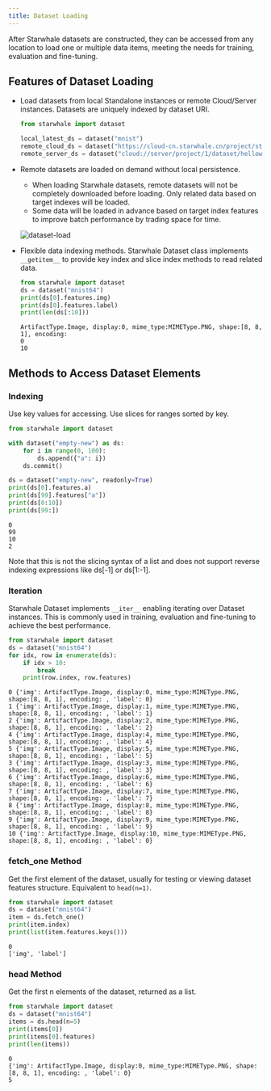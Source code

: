 ```yaml
---
title: Dataset Loading
---
```


After Starwhale datasets are constructed, they can be accessed from any location to load one or multiple data items, meeting the needs for training, evaluation and fine-tuning.

## Features of Dataset Loading

- Load datasets from local Standalone instances or remote Cloud/Server instances. Datasets are uniquely indexed by dataset URI.

    ```python
    from starwhale import dataset

    local_latest_ds = dataset("mnist")
    remote_cloud_ds = dataset("https://cloud-cn.starwhale.cn/project/starwhale:helloworld/dataset/mnist64/v2")
    remote_server_ds = dataset("cloud://server/project/1/dataset/helloworld")
    ```

- Remote datasets are loaded on demand without local persistence.
  - When loading Starwhale datasets, remote datasets will not be completely downloaded before loading. Only related data based on target indexes will be loaded.
  - Some data will be loaded in advance based on target index features to improve batch performance by trading space for time.

  ![dataset-load](https://starwhale-examples.oss-cn-beijing.aliyuncs.com/docs/dataset-load.png)

- Flexible data indexing methods. Starwhale Dataset class implements `__getitem__` to provide key index and slice index methods to read related data.

    ```python
    from starwhale import dataset
    ds = dataset("mnist64")
    print(ds[0].features.img)
    print(ds[0].features.label)
    print(len(ds[:10]))
    ```

    ```console
    ArtifactType.Image, display:0, mime_type:MIMEType.PNG, shape:[8, 8, 1], encoding:
    0
    10
    ```

## Methods to Access Dataset Elements

### Indexing

Use key values for accessing. Use slices for ranges sorted by key.

```python
from starwhale import dataset

with dataset("empty-new") as ds:
    for i in range(0, 100):
        ds.append({"a": i})
    ds.commit()

ds = dataset("empty-new", readonly=True)
print(ds[0].features.a)
print(ds[99].features["a"])
print(ds[0:10])
print(ds[99:])
```

```console
0
99
10
2
```

Note that this is not the slicing syntax of a list and does not support reverse indexing expressions like ds[-1] or ds[1:-1].

### Iteration

Starwhale Dataset implements `__iter__` enabling iterating over Dataset instances. This is commonly used in training, evaluation and fine-tuning to achieve the best performance.

```python
from starwhale import dataset
ds = dataset("mnist64")
for idx, row in enumerate(ds):
    if idx > 10:
        break
    print(row.index, row.features)
```

```console
0 {'img': ArtifactType.Image, display:0, mime_type:MIMEType.PNG, shape:[8, 8, 1], encoding: , 'label': 0}
1 {'img': ArtifactType.Image, display:1, mime_type:MIMEType.PNG, shape:[8, 8, 1], encoding: , 'label': 1}
2 {'img': ArtifactType.Image, display:2, mime_type:MIMEType.PNG, shape:[8, 8, 1], encoding: , 'label': 2}
4 {'img': ArtifactType.Image, display:4, mime_type:MIMEType.PNG, shape:[8, 8, 1], encoding: , 'label': 4}
5 {'img': ArtifactType.Image, display:5, mime_type:MIMEType.PNG, shape:[8, 8, 1], encoding: , 'label': 5}
3 {'img': ArtifactType.Image, display:3, mime_type:MIMEType.PNG, shape:[8, 8, 1], encoding: , 'label': 3}
6 {'img': ArtifactType.Image, display:6, mime_type:MIMEType.PNG, shape:[8, 8, 1], encoding: , 'label': 6}
7 {'img': ArtifactType.Image, display:7, mime_type:MIMEType.PNG, shape:[8, 8, 1], encoding: , 'label': 7}
8 {'img': ArtifactType.Image, display:8, mime_type:MIMEType.PNG, shape:[8, 8, 1], encoding: , 'label': 8}
9 {'img': ArtifactType.Image, display:9, mime_type:MIMEType.PNG, shape:[8, 8, 1], encoding: , 'label': 9}
10 {'img': ArtifactType.Image, display:10, mime_type:MIMEType.PNG, shape:[8, 8, 1], encoding: , 'label': 0}
```

### fetch_one Method

Get the first element of the dataset, usually for testing or viewing dataset features structure. Equivalent to `head(n=1)`.

```python
from starwhale import dataset
ds = dataset("mnist64")
item = ds.fetch_one()
print(item.index)
print(list(item.features.keys()))
```

```console
0
['img', 'label']
```

### head Method

Get the first n elements of the dataset, returned as a list.

```python
from starwhale import dataset
ds = dataset("mnist64")
items = ds.head(n=5)
print(items[0])
print(items[0].features)
print(len(items))
```

```console
0
{'img': ArtifactType.Image, display:0, mime_type:MIMEType.PNG, shape:[8, 8, 1], encoding: , 'label': 0}
5
```
